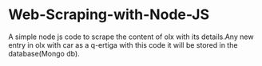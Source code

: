 # Web-Scraping-with-Node-JS
A simple node js code to scrape the content of olx with its details.Any new entry in olx with car as a q-ertiga with this code it will be stored in the database(Mongo db).
